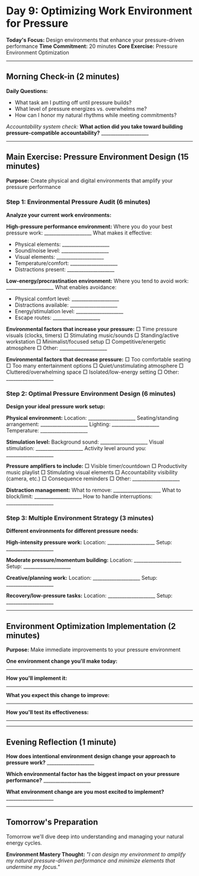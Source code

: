# Day 9: Optimizing Work Environment for Pressure

**Today's Focus:** Design environments that enhance your pressure-driven performance
**Time Commitment:** 20 minutes
**Core Exercise:** Pressure Environment Optimization

---

## Morning Check-in (2 minutes)

**Daily Questions:**
- What task am I putting off until pressure builds?
- What level of pressure energizes vs. overwhelms me?
- How can I honor my natural rhythms while meeting commitments?

*Accountability system check:*
**What action did you take toward building pressure-compatible accountability?** ____________________

---

## Main Exercise: Pressure Environment Design (15 minutes)

**Purpose:** Create physical and digital environments that amplify your pressure performance

### Step 1: Environmental Pressure Audit (6 minutes)

**Analyze your current work environments:**

**High-pressure performance environment:**
Where you do your best pressure work: ____________________
What makes it effective:
- Physical elements: ____________________
- Sound/noise level: ____________________
- Visual elements: ____________________
- Temperature/comfort: ____________________
- Distractions present: ____________________

**Low-energy/procrastination environment:**
Where you tend to avoid work: ____________________
What enables avoidance:
- Physical comfort level: ____________________
- Distractions available: ____________________
- Energy/stimulation level: ____________________
- Escape routes: ____________________

**Environmental factors that increase your pressure:**
□ Time pressure visuals (clocks, timers)
□ Stimulating music/sounds
□ Standing/active workstation
□ Minimalist/focused setup
□ Competitive/energetic atmosphere
□ Other: ____________________

**Environmental factors that decrease pressure:**
□ Too comfortable seating
□ Too many entertainment options
□ Quiet/unstimulating atmosphere
□ Cluttered/overwhelming space
□ Isolated/low-energy setting
□ Other: ____________________

### Step 2: Optimal Pressure Environment Design (6 minutes)

**Design your ideal pressure work setup:**

**Physical environment:**
Location: ____________________
Seating/standing arrangement: ____________________
Lighting: ____________________
Temperature: ____________________

**Stimulation level:**
Background sound: ____________________
Visual stimulation: ____________________
Activity level around you: ____________________

**Pressure amplifiers to include:**
□ Visible timer/countdown
□ Productivity music playlist
□ Stimulating visual elements
□ Accountability visibility (camera, etc.)
□ Consequence reminders
□ Other: ____________________

**Distraction management:**
What to remove: ____________________
What to block/limit: ____________________
How to handle interruptions: ____________________

### Step 3: Multiple Environment Strategy (3 minutes)

**Different environments for different pressure needs:**

**High-intensity pressure work:**
Location: ____________________
Setup: ____________________

**Moderate pressure/momentum building:**
Location: ____________________
Setup: ____________________

**Creative/planning work:**
Location: ____________________
Setup: ____________________

**Recovery/low-pressure tasks:**
Location: ____________________
Setup: ____________________

---

## Environment Optimization Implementation (2 minutes)

**Purpose:** Make immediate improvements to your pressure environment

**One environment change you'll make today:**
____________________

**How you'll implement it:**
____________________

**What you expect this change to improve:**
____________________

**How you'll test its effectiveness:**
____________________

---

## Evening Reflection (1 minute)

**How does intentional environment design change your approach to pressure work?** ____________________

**Which environmental factor has the biggest impact on your pressure performance?** ____________________

**What environment change are you most excited to implement?** ____________________

---

## Tomorrow's Preparation
Tomorrow we'll dive deep into understanding and managing your natural energy cycles.

**Environment Mastery Thought:**
*"I can design my environment to amplify my natural pressure-driven performance and minimize elements that undermine my focus."*